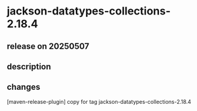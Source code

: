 # jackson-datatypes-collections-2.18.4

## release on 20250507
## description
## changes
[maven-release-plugin] copy for tag jackson-datatypes-collections-2.18.4

